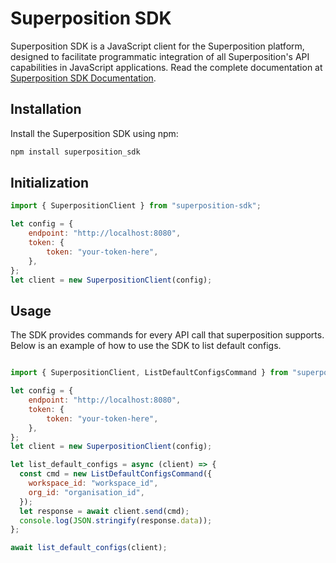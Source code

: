 # Superposition SDK

Superposition SDK is a JavaScript client for the Superposition platform, designed to facilitate programmatic integration of all Superposition's API capabilities in JavaScript applications. Read the complete documentation at [Superposition SDK Documentation](https://juspay.io/superposition/docs).

## Installation

Install the Superposition SDK using npm:

```bash
npm install superposition_sdk
```

## Initialization

```javascript
import { SuperpositionClient } from "superposition-sdk";

let config = {
    endpoint: "http://localhost:8080",
    token: {
        token: "your-token-here",
    },
};
let client = new SuperpositionClient(config);
```

## Usage

The SDK provides commands for every API call that superposition supports. Below is an example of how to use the SDK to list default configs.

```javascript

import { SuperpositionClient, ListDefaultConfigsCommand } from "superposition-sdk";

let config = {
    endpoint: "http://localhost:8080",
    token: {
        token: "your-token-here",
    },
};
let client = new SuperpositionClient(config);

let list_default_configs = async (client) => {
  const cmd = new ListDefaultConfigsCommand({
    workspace_id: "workspace_id",
    org_id: "organisation_id",
  });
  let response = await client.send(cmd);
  console.log(JSON.stringify(response.data));
};

await list_default_configs(client);
```
